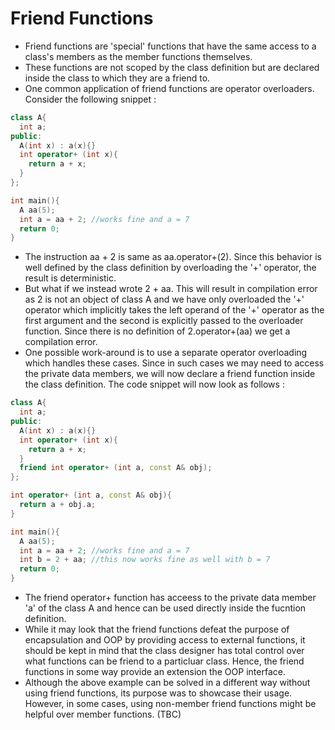 # Friend Functions

* Friend functions are 'special' functions that have the same access to a class's members as the member functions themselves.
* These functions are not scoped by the class definition but are declared inside the class to which they are a friend to.
* One common application of friend functions are operator overloaders. Consider the following snippet :
```C++
class A{
  int a;
public:
  A(int x) : a(x){}
  int operator+ (int x){
    return a + x;
  }
};

int main(){
  A aa(5);
  int a = aa + 2; //works fine and a = 7
  return 0;
}
```
* The instruction aa + 2 is same as aa.operator+(2). Since this behavior is well defined by the class definition by overloading the '+' operator, the result is deterministic.
* But what if we instead wrote 2 + aa. This will result in compilation error as 2 is not an object of class A and we have only overloaded the '+' operator which implicitly takes the left operand of the '+' operator as the first argument and the second is explicitly passed to the overloader function. Since there is no definition of 2.operator+(aa) we get a compilation error.
* One possible work-around is to use a separate operator overloading which handles these cases. Since in such cases we may need to access the private data members, we will now declare a friend function inside the class definition. The code snippet will now look as follows :
```C++
class A{
  int a;
public:
  A(int x) : a(x){}
  int operator+ (int x){
    return a + x;
  }
  friend int operator+ (int a, const A& obj);
};

int operator+ (int a, const A& obj){
  return a + obj.a;
}

int main(){
  A aa(5);
  int a = aa + 2; //works fine and a = 7
  int b = 2 + aa; //this now works fine as well with b = 7
  return 0;
}
```
* The friend operator+ function has acceess to the private data member 'a' of the class A and hence can be used directly inside the fucntion definition.
* While it may look that the friend functions defeat the purpose of encapsulation and OOP by providing access to external functions, it should be kept in mind that the class designer has total control over what functions can be friend to a particluar class. Hence, the friend functions in some way provide an extension the OOP interface.
* Although the above example can be solved in a different way without using friend functions, its purpose was to showcase their usage. However, in some cases, using non-member friend functions might be helpful over member functions. (TBC)
